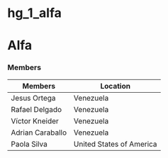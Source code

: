# hg_1_alfa

# Alfa

### Members
| Members | Location |
| ----------- | ----------- |
| Jesus Ortega | Venezuela |
| Rafael Delgado | Venezuela |
| Víctor Kneider | Venezuela |
| Adrian Caraballo | Venezuela |
| Paola Silva | United States of America |
